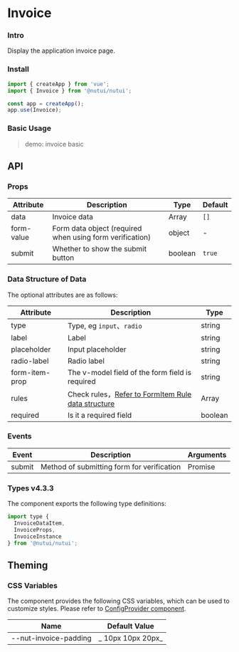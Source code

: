 # Invoice

### Intro

Display the application invoice page.

### Install

```js
import { createApp } from 'vue';
import { Invoice } from '@nutui/nutui';

const app = createApp();
app.use(Invoice);
```

### Basic Usage

> demo: invoice basic

## API

### Props

| Attribute | Description | Type | Default |
| --- | --- | --- | --- |
| data | Invoice data | Array | `[]` |
| form-value | Form data object (required when using form verification) | object | - |
| submit | Whether to show the submit button | boolean | `true` |

### Data Structure of Data

The optional attributes are as follows:

| Attribute | Description | Type |
| --- | --- | --- |
| type | Type, eg `input`、`radio` | string |
| label | Label | string |
| placeholder | Input placeholder | string |
| radio-label | Radio label | string |
| form-item-prop | The v-model field of the form field is required | string |
| rules | Check rules，[Refer to FormItem Rule data structure](#/en-US/form) | Array |
| required | Is it a required field | boolean |

### Events

| Event | Description | Arguments |
| --- | --- | --- |
| submit | Method of submitting form for verification | Promise |

### Types v4.3.3

The component exports the following type definitions:

```js
import type {
  InvoiceDataItem,
  InvoiceProps,
  InvoiceInstance
} from '@nutui/nutui';
```

## Theming

### CSS Variables

The component provides the following CSS variables, which can be used to customize styles. Please refer to [ConfigProvider component](#/en-US/component/configprovider).

| Name | Default Value |
| --- | --- |
| --nut-invoice-padding | _ 10px 10px 20px_ |
